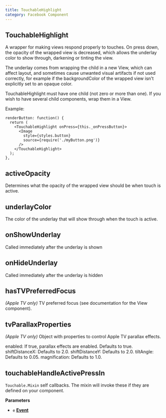 ```yaml
---
title: TouchableHighlight
category: Facebook Component
---
```

<!-- Generated by documentation.js. Update this documentation by updating the source code. -->

## TouchableHighlight

A wrapper for making views respond properly to touches.
On press down, the opacity of the wrapped view is decreased, which allows
the underlay color to show through, darkening or tinting the view.

The underlay comes from wrapping the child in a new View, which can affect
layout, and sometimes cause unwanted visual artifacts if not used correctly,
for example if the backgroundColor of the wrapped view isn't explicitly set
to an opaque color.

TouchableHighlight must have one child (not zero or more than one).
If you wish to have several child components, wrap them in a View.

Example:

    renderButton: function() {
      return (
        <TouchableHighlight onPress={this._onPressButton}>
          <Image
            style={styles.button}
            source={require('./myButton.png')}
          />
        </TouchableHighlight>
      );
    },

## activeOpacity

Determines what the opacity of the wrapped view should be when touch is
active.

## underlayColor

The color of the underlay that will show through when the touch is
active.

## onShowUnderlay

Called immediately after the underlay is shown

## onHideUnderlay

Called immediately after the underlay is hidden

## hasTVPreferredFocus

_(Apple TV only)_ TV preferred focus (see documentation for the View component).

## tvParallaxProperties

_(Apple TV only)_ Object with properties to control Apple TV parallax effects.

enabled: If true, parallax effects are enabled.  Defaults to true.
shiftDistanceX: Defaults to 2.0.
shiftDistanceY: Defaults to 2.0.
tiltAngle: Defaults to 0.05.
magnification: Defaults to 1.0.

## touchableHandleActivePressIn

`Touchable.Mixin` self callbacks. The mixin will invoke these if they are
defined on your component.

**Parameters**

-   `e` **[Event](https://developer.mozilla.org/en-US/docs/Web/API/Event)** 
